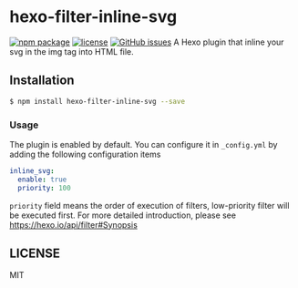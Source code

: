 # hexo-filter-inline-svg
[![npm package](https://img.shields.io/npm/v/hexo-filter-inline-svg)](https://npmjs.org/package/hexo-filter-inline-svg)
[![license](https://img.shields.io/npm/l/hexo-filter-inline-svg)](./LICENSE "LICENSE")
[![GitHub issues](https://img.shields.io/github/issues/widergao/hexo-filter-inline-svg)](https://github.com/WiderGao/hexo-filter-inline-svg/issues)
A Hexo plugin that inline your svg in the img tag into HTML file.

## Installation

```bash
$ npm install hexo-filter-inline-svg --save
```

### Usage

The plugin is enabled by default. You can configure it in `_config.yml` by adding the following configuration items

```yml
inline_svg:
  enable: true
  priority: 100
```

`priority` field  means the order of execution of filters, low-priority filter will be executed first. For more detailed introduction, please see <https://hexo.io/api/filter#Synopsis>

## LICENSE

MIT

